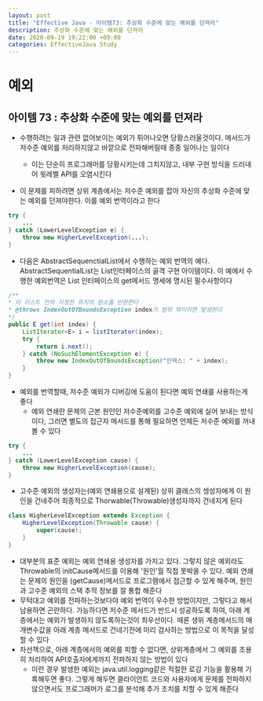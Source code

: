 ```yaml
---
layout: post
title: "Effective Java - 아이템73: 추상화 수준에 맞는 예외를 던져라"
description: 추상화 수준에 맞는 예외를 던져라
date: 2020-09-19 19:22:00 +09:00
categories: EffectiveJava Study
---
```



# 예외

## 아이템 73 : 추상화 수준에 맞는 예외를 던져라

- 수행하려는 일과 관련 없어보이는 예외가 튀어나오면 당황스러울것이다. 메서드가 저수준 예외를 처리하지않고 바깥으로 전파해버릴때 종종 일어나는 일이다
    * 이는 단순히 프로그래머를 당황시키는데 그치지않고, 내부 구현 방식을 드러내어 윗레벨 API를 오염시킨다

- 이 문제를 피하려면 상위 계층에서는 저수준 예외를 잡아 자신의 추상화  수준에 맞는 예외를 던져야한다. 이를 예외 번역이라고 한다

```java
try {
    ...
} catch (LowerLevelException e) {
    throw new HigherLevelException(...);
}
```

- 다음은 AbstractSequenctialList에서 수행하는 예외 번역의 예다. AbstractSequentialList는 List인터페이스의 골격 구현 아이템이다. 이 예에서 수행한 예외번역은 List<E> 인터페이스의 get메서드 명세에 명시된 필수사항이다

```java
/**
* 이 리스트 안의 지정한 위치의 원소를 반환한다
* @throws IndexOutOfBoundsException index가 범위 밖이라면 발생한다
*/
public E get(int index) {
    ListIterator<E> i = listIterator(index);
    try {
        return i.next();
    } catch (NoSuchElementException e) {
        throw new IndexOutOfBoundsException("인덱스: " + index);
    }
}
```

- 예외를 번역할때, 저수준 예외가 디버깅에 도움이 된다면 예외 연쇄를 사용하는게 좋다
    * 예외 연쇄란 문제의 근본 원인인 저수준예외를 고수준 예외에 실어 보내는 방식이다, 그러면 별도의 접근자 메서드를 통해 필요하면 언제든 저수준 예외를 꺼내 볼 수 있다

```java
try {
    ...
} catch (LowerLevelException cause) {
    throw new HigherLevelException(cause);
} 
```

- 고수준 예외의 생성자는(예외 연쇄용으로 설계된) 상위 클래스의 셍성자에게 이 원인을 건네주어 최종적으로 Thorwable(Throwable)생성자까지 건네지게 된다

```java
class HigherLevelException extends Exception {
    HigherLevelException(Throwable cause) {
        super(cause);
    }
}
```

- 대부분의 표준 예외는 예외 연쇄용 생성자를 가지고 있다. 그렇지 않은 예외라도 Throwable의 initCause메서드를 이용해 '원인'월 직접 못박을 수 있다. 예외 연쇄는 문제의 원인을 (getCause)메서드로 프로그램에서 접근할 수 있게 해주며, 원인과 고수준 예외의 스택 추적 정보를 잘 통합 해준다
- 무턱대고 예외를 전파하는것보다야 예외 번역이 우수한 방법이지만, 그렇다고 해서 남용하면 곤란하다. 가능하다면 저수준 메서드가 반드시 성공하도록 하여, 아래 계층에서는 예외가 발생하지 않도록하는것이 최우선이다. 때론 생위 계층메서드의 매개변수값을 아래 계층 메서드로 건네기전에 미리 검사하는 방법으로 이 목적을 달성 할 수 있다
- 차선책으로, 아래 계층에서의 예외를 피할 수 없다면, 상위계층에서 그 예외를 조용히 처리하여 API호출자에게까지 전파하지 않는 방법이 있다
    * 이런 경우 발생한 예외는 java.util.logging같은 적절한 로깅 기능을 활용해 기록해두면 좋다. 그렇게 해두면 클라이언트 코드와 사용자에게 문제를 전파하지 않으면서도 프로그래머가 로그를 분석해 추가 조치를 치할 수 있게 해준다